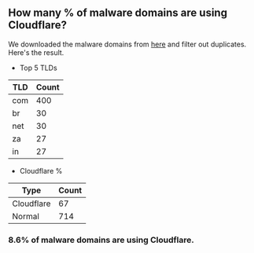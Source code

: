 ## How many % of malware domains are using Cloudflare?


We downloaded the malware domains from [here](https://urlhaus.abuse.ch) and filter out duplicates.
Here's the result.


[//]: # (start replacement)


- Top 5 TLDs

| TLD | Count |
| --- | --- |
| com | 400 |
| br | 30 |
| net | 30 |
| za | 27 |
| in | 27 |


- Cloudflare %

| Type | Count |
| --- | --- |
| Cloudflare | 67 |
| Normal | 714 |


### 8.6% of malware domains are using Cloudflare.